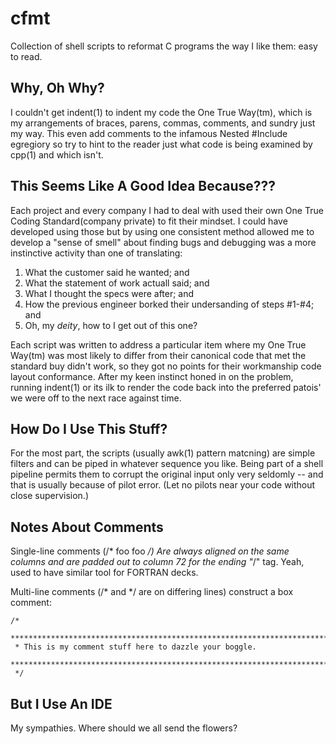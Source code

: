 # cfmt
Collection of shell scripts to reformat C programs the way I like them: easy to read.

## Why, Oh Why?
I couldn't get indent(1) to indent my code the One True Way(tm), which is my arrangements of braces, parens, commas, comments, and sundry just my way.
This even add comments to the infamous Nested #Include egregiory so try to hint to the reader just what code is being examined by cpp(1) and which isn't.

## This Seems Like A Good Idea Because???
Each project and every company I had to deal with used their own One True Coding Standard(company private) to fit their mindset.  I could have developed using those but by using one consistent method allowed me to develop a "sense of smell" about finding bugs and debugging was a more instinctive activity than one of translating:

1. What the customer said he wanted; and
2. What the statement of work actuall said; and
3. What I thought the specs were after; and
4. How the previous engineer borked their undersanding of steps #1-#4; and
5. Oh, my <i>deity</i>, how to I get out of this one?

Each script was written to address a particular item where my One True Way(tm) was most likely to differ from their canonical code that met the standard buy didn't work, so they got no points for their workmanship code layout conformance.  After my keen instinct honed in on the problem, running indent(1) or its ilk to render the code back into the preferred patois' we were off to the next race against time.

## How Do I Use This Stuff?
For the most part, the scripts (usually awk(1) pattern matcning) are simple filters and can be piped in whatever sequence you like.  Being part of a shell pipeline permits them to corrupt the original input only very seldomly -- and that is usually because of pilot error.  (Let no pilots near your code without close supervision.)

## Notes About Comments
Single-line comments (/* foo foo */) Are always aligned on the same columns and are padded out to column 72 for the ending "*/" tag.  Yeah, used to have similar tool for FORTRAN decks.

Multi-line comments (/* and */ are on differing lines) construct a box comment:
```
/*
 **********************************************************************************
 * This is my comment stuff here to dazzle your boggle.
 **********************************************************************************
 */
```

## But I Use An IDE
My sympathies.  Where should we all send the flowers?
